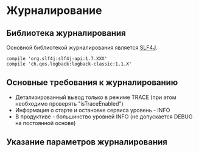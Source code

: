 # Журналирование
## Библиотека журналирования
Основной библиотекой журналирования является [SLF4J](https://www.slf4j.org).
```
compile 'org.slf4j:slf4j-api:1.7.XXX'
compile 'ch.qos.logback:logback-classic:1.1.X'
```

## Основные требования к журналированию
* Детализированный вывод только в режиме TRACE (при этом необходимо проверять "isTraceEnabled")
* Информация о старте и остановке сервиса уровень - INFO
* В продуктиве - большинство уровней INFO (не допускается DEBUG на постоянной основе)

## Указание параметров журналирования
